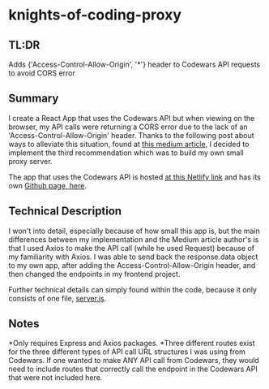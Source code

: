 # knights-of-coding-proxy

## TL:DR
Adds {'Access-Control-Allow-Origin', '*'} header to Codewars API requests to avoid CORS error 

## Summary 
I create a React App that uses the Codewars API but when viewing on the browser, my API calls were returning a CORS error due to the lack of an 'Access-Control-Allow-Origin' header. Thanks to the following post about ways to alleviate this situation, found at [this medium article](https://medium.com/@dtkatz/3-ways-to-fix-the-cors-error-and-how-access-control-allow-origin-works-d97d55946d9), I decided to implement the third recommendation which was to build my own small proxy server.

The app that uses the Codewars API is hosted [at this Netlify link](https://knights-of-coding.netlify.app/) and has its own [Github page, here](https://github.com/drewhsu86/Knights-of-Coding).

## Technical Description
I won't into detail, especially because of how small this app is, but the main differences between my implementation and the Medium article author's is that I used Axios to make the API call (while he used Request) because of my familiarity with Axios. I was able to send back the response.data object to my own app, after adding the Access-Control-Allow-Origin header, and then changed the endpoints in my frontend project.

Further technical details can simply found within the code, because it only consists of one file, [server.js](https://github.com/drewhsu86/knights-of-coding-proxy/blob/master/server.js).

## Notes 
*Only requires Express and Axios packages. 
*Three different routes exist for the three different types of API call URL structures I was using from Codewars. If one wanted to make ANY API call from Codewars, they would need to include routes that correctly call the endpoint in the Codewars API that were not included here.
